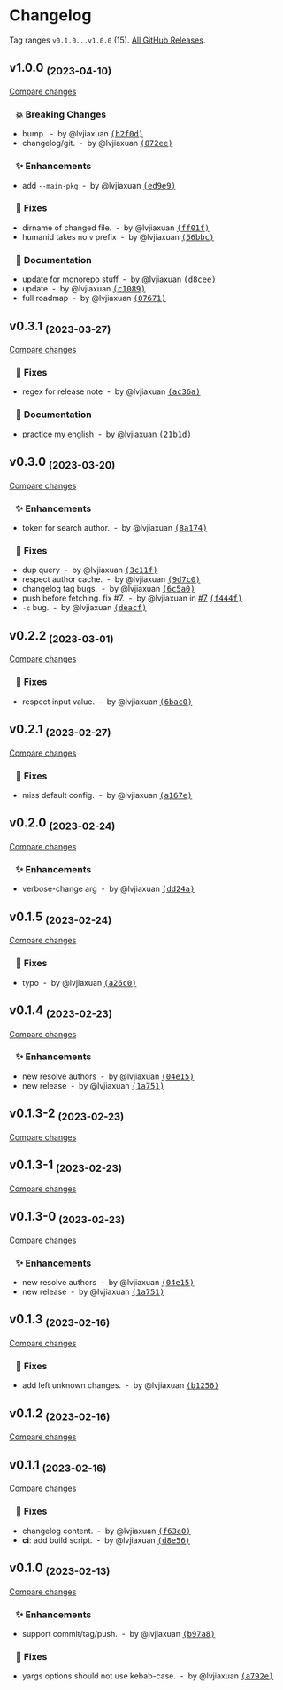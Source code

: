 # Changelog

Tag ranges `v0.1.0...v1.0.0` (15). [All GitHub Releases](https://github.com/lvjiaxuan/release/releases).

## v1.0.0 <sub>(2023-04-10)</sub>
[Compare changes](https://github.com/lvjiaxuan/release/compare/v0.3.1...v1.0.0)

### &nbsp;&nbsp;&nbsp;💥 Breaking Changes

- bump. &nbsp;-&nbsp; by @lvjiaxuan [<samp>(b2f0d)</samp>](https://github.com/lvjiaxuan/release/commit/b2f0d61)
- changelog/git. &nbsp;-&nbsp; by @lvjiaxuan [<samp>(872ee)</samp>](https://github.com/lvjiaxuan/release/commit/872ee2c)

### &nbsp;&nbsp;&nbsp;✨ Enhancements

- add `--main-pkg` &nbsp;-&nbsp; by @lvjiaxuan [<samp>(ed9e9)</samp>](https://github.com/lvjiaxuan/release/commit/ed9e93d)

### &nbsp;&nbsp;&nbsp;🐛 Fixes

- dirname of changed file. &nbsp;-&nbsp; by @lvjiaxuan [<samp>(ff01f)</samp>](https://github.com/lvjiaxuan/release/commit/ff01f41)
- humanid takes no `v` prefix &nbsp;-&nbsp; by @lvjiaxuan [<samp>(56bbc)</samp>](https://github.com/lvjiaxuan/release/commit/56bbc1c)

### &nbsp;&nbsp;&nbsp;📝 Documentation

- update for monorepo stuff &nbsp;-&nbsp; by @lvjiaxuan [<samp>(d8cee)</samp>](https://github.com/lvjiaxuan/release/commit/d8cee7f)
- update &nbsp;-&nbsp; by @lvjiaxuan [<samp>(c1089)</samp>](https://github.com/lvjiaxuan/release/commit/c108910)
- full roadmap &nbsp;-&nbsp; by @lvjiaxuan [<samp>(07671)</samp>](https://github.com/lvjiaxuan/release/commit/076716f)

## v0.3.1 <sub>(2023-03-27)</sub>
[Compare changes](https://github.com/lvjiaxuan/release/compare/v0.3.0...v0.3.1)

### &nbsp;&nbsp;&nbsp;🐛 Fixes

- regex for release note &nbsp;-&nbsp; by @lvjiaxuan [<samp>(ac36a)</samp>](https://github.com/lvjiaxuan/release/commit/ac36a83)

### &nbsp;&nbsp;&nbsp;📝 Documentation

- practice my english &nbsp;-&nbsp; by @lvjiaxuan [<samp>(21b1d)</samp>](https://github.com/lvjiaxuan/release/commit/21b1d49)

## v0.3.0 <sub>(2023-03-20)</sub>
[Compare changes](https://github.com/lvjiaxuan/release/compare/v0.2.2...v0.3.0)

### &nbsp;&nbsp;&nbsp;✨ Enhancements

- token for search author. &nbsp;-&nbsp; by @lvjiaxuan [<samp>(8a174)</samp>](https://github.com/lvjiaxuan/release/commit/8a1745d)

### &nbsp;&nbsp;&nbsp;🐛 Fixes

- dup query &nbsp;-&nbsp; by @lvjiaxuan [<samp>(3c11f)</samp>](https://github.com/lvjiaxuan/release/commit/3c11fa8)
- respect author cache. &nbsp;-&nbsp; by @lvjiaxuan [<samp>(9d7c0)</samp>](https://github.com/lvjiaxuan/release/commit/9d7c033)
- changelog tag bugs. &nbsp;-&nbsp; by @lvjiaxuan [<samp>(6c5a0)</samp>](https://github.com/lvjiaxuan/release/commit/6c5a0cb)
- push before fetching. fix #7. &nbsp;-&nbsp; by @lvjiaxuan in [#7](https://github.com/lvjiaxuan/release/issues/7) [<samp>(f444f)</samp>](https://github.com/lvjiaxuan/release/commit/f444fbd)
- `-c` bug. &nbsp;-&nbsp; by @lvjiaxuan [<samp>(deacf)</samp>](https://github.com/lvjiaxuan/release/commit/deacff1)

## v0.2.2 <sub>(2023-03-01)</sub>
[Compare changes](https://github.com/lvjiaxuan/release/compare/v0.2.1...v0.2.2)

### &nbsp;&nbsp;&nbsp;🐛 Fixes

- respect input value. &nbsp;-&nbsp; by @lvjiaxuan [<samp>(6bac0)</samp>](https://github.com/lvjiaxuan/release/commit/6bac03e)

## v0.2.1 <sub>(2023-02-27)</sub>
[Compare changes](https://github.com/lvjiaxuan/release/compare/v0.2.0...v0.2.1)

### &nbsp;&nbsp;&nbsp;🐛 Fixes

- miss default config. &nbsp;-&nbsp; by @lvjiaxuan [<samp>(a167e)</samp>](https://github.com/lvjiaxuan/release/commit/a167e48)

## v0.2.0 <sub>(2023-02-24)</sub>
[Compare changes](https://github.com/lvjiaxuan/release/compare/v0.1.5...v0.2.0)

### &nbsp;&nbsp;&nbsp;✨ Enhancements

- verbose-change arg &nbsp;-&nbsp; by @lvjiaxuan [<samp>(dd24a)</samp>](https://github.com/lvjiaxuan/release/commit/dd24ae0)

## v0.1.5 <sub>(2023-02-24)</sub>
[Compare changes](https://github.com/lvjiaxuan/release/compare/v0.1.4...v0.1.5)

### &nbsp;&nbsp;&nbsp;🐛 Fixes

- typo &nbsp;-&nbsp; by @lvjiaxuan [<samp>(a26c0)</samp>](https://github.com/lvjiaxuan/release/commit/a26c0bd)

## v0.1.4 <sub>(2023-02-23)</sub>
[Compare changes](https://github.com/lvjiaxuan/release/compare/v0.1.3-2...v0.1.4)

### &nbsp;&nbsp;&nbsp;✨ Enhancements

- new resolve authors &nbsp;-&nbsp; by @lvjiaxuan [<samp>(04e15)</samp>](https://github.com/lvjiaxuan/release/commit/04e156f)
- new release &nbsp;-&nbsp; by @lvjiaxuan [<samp>(1a751)</samp>](https://github.com/lvjiaxuan/release/commit/1a75193)

## v0.1.3-2 <sub>(2023-02-23)</sub>
[Compare changes](https://github.com/lvjiaxuan/release/compare/v0.1.3-1...v0.1.3-2)

## v0.1.3-1 <sub>(2023-02-23)</sub>
[Compare changes](https://github.com/lvjiaxuan/release/compare/v0.1.3-0...v0.1.3-1)

## v0.1.3-0 <sub>(2023-02-23)</sub>
[Compare changes](https://github.com/lvjiaxuan/release/compare/v0.1.3...v0.1.3-0)

### &nbsp;&nbsp;&nbsp;✨ Enhancements

- new resolve authors &nbsp;-&nbsp; by @lvjiaxuan [<samp>(04e15)</samp>](https://github.com/lvjiaxuan/release/commit/04e156f)
- new release &nbsp;-&nbsp; by @lvjiaxuan [<samp>(1a751)</samp>](https://github.com/lvjiaxuan/release/commit/1a75193)

## v0.1.3 <sub>(2023-02-16)</sub>
[Compare changes](https://github.com/lvjiaxuan/release/compare/v0.1.2...v0.1.3)

### &nbsp;&nbsp;&nbsp;🐛 Fixes

- add left unknown changes. &nbsp;-&nbsp; by @lvjiaxuan [<samp>(b1256)</samp>](https://github.com/lvjiaxuan/release/commit/b125624)

## v0.1.2 <sub>(2023-02-16)</sub>
[Compare changes](https://github.com/lvjiaxuan/release/compare/v0.1.1...v0.1.2)

## v0.1.1 <sub>(2023-02-16)</sub>
[Compare changes](https://github.com/lvjiaxuan/release/compare/v0.1.0...v0.1.1)

### &nbsp;&nbsp;&nbsp;🐛 Fixes

- changelog content. &nbsp;-&nbsp; by @lvjiaxuan [<samp>(f63e0)</samp>](https://github.com/lvjiaxuan/release/commit/f63e06c)
- **ci**: add build script. &nbsp;-&nbsp; by @lvjiaxuan [<samp>(d8e56)</samp>](https://github.com/lvjiaxuan/release/commit/d8e56c4)

## v0.1.0 <sub>(2023-02-13)</sub>
[Compare changes](https://github.com/lvjiaxuan/release/compare/...v0.1.0)

### &nbsp;&nbsp;&nbsp;✨ Enhancements

- support commit/tag/push. &nbsp;-&nbsp; by @lvjiaxuan [<samp>(b97a8)</samp>](https://github.com/lvjiaxuan/release/commit/b97a8df)

### &nbsp;&nbsp;&nbsp;🐛 Fixes

- yargs options should not use kebab-case. &nbsp;-&nbsp; by @lvjiaxuan [<samp>(a792e)</samp>](https://github.com/lvjiaxuan/release/commit/a792eed)